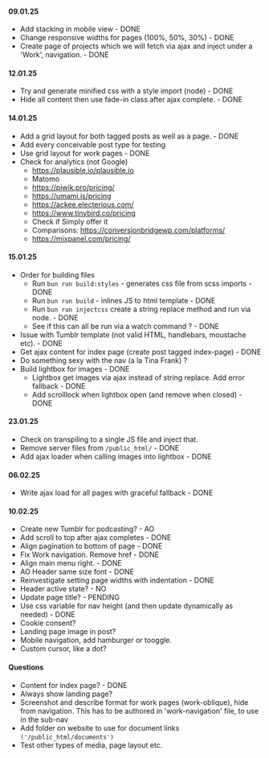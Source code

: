#### 09.01.25
- Add stacking in mobile view - DONE
- Change responsive widths for pages (100%, 50%, 30%) - DONE
- Create page of projects which we will fetch via ajax and inject under a 'Work', navigation. - DONE

#### 12.01.25
- Try and generate minified css with a style import (node) - DONE
- Hide all content then use fade-in class after ajax complete. - DONE

#### 14.01.25
- Add a grid layout for both tagged posts as well as a page. - DONE
- Add every conceivable post type for testing
- Use grid layout for work pages - DONE
- Check for analytics (not Google)
   - https://plausible.io/plausible.io
   - Matomo
   - https://piwik.pro/pricing/
   - https://umami.is/pricing
   - https://ackee.electerious.com/
   - https://www.tinybird.co/pricing
   - Check if Simply offer it
   - Comparisons: https://conversionbridgewp.com/platforms/
   - https://mixpanel.com/pricing/

#### 15.01.25
- Order for building files
   - Run `bun run build:styles` - generates css file from scss imports - DONE
   - Run `bun run build` - inlines JS to html template - DONE
   - Run `bun run injectcss` create a string replace method and run via node. - DONE
   - See if this can all be run via a watch command ? - DONE
- Issue with Tumblr template (not valid HTML, handlebars, moustache etc). - DONE
- Get ajax content for index page (create post tagged index-page) - DONE
- Do something sexy with the nav (a la Tina Frank) ? 
- Build lightbox for images - DONE
   - Lightbox get images via ajax instead of string replace. Add error fallback - DONE
   - Add scrolllock when lightbox open (and remove when closed) - DONE

#### 23.01.25
- Check on transpiling to a single JS file and inject that. 
- Remove server files from `/public_html/` - DONE
- Add ajax loader when calling images into lightbox - DONE

#### 06.02.25
- Write ajax load for all pages with graceful fallback - DONE

#### 10.02.25
- Create new Tumblr for podcasting? - AO
- Add scroll to top after ajax completes - DONE
- Align pagination to bottom of page - DONE
- Fix Work navigation. Remove href - DONE
- Align main menu right. - DONE
- AO Header same size font - DONE
- Reinvestigate setting page widths with indentation - DONE
- Header active state? - NO
- Update page title? - PENDING
- Use css variable for nav height (and then update dynamically as needed) - DONE
- Cookie consent?
- Landing page image in post? 
- Mobile navigation, add hamburger or tooggle. 
- Custom cursor, like a dot? 

#### Questions
- Content for index page? - DONE
- Always show landing page?
- Screenshot and describe format for work pages (work-oblique), hide from navigation. This has to be authored in 'work-navigation' file, to use in the sub-nav
- Add folder on website to use for document links `('/public_html/documents')`
- Test other types of media, page layout etc. 